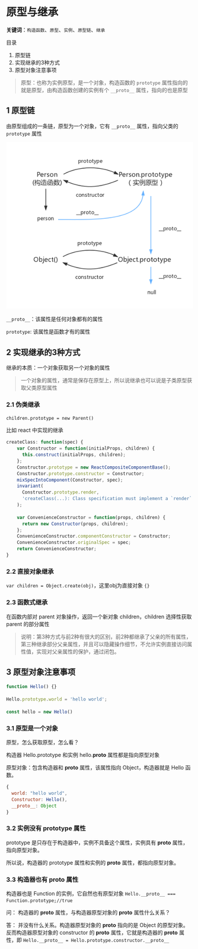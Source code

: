 # 原型与继承

**关键词**：`构造函数`、`原型`、`实例`、`原型链`、`继承`

目录

1. 原型链
2. 实现继承的3种方式
3. 原型对象注意事项

> 原型：也称为实例原型，是一个对象，构造函数的 `prototype` 属性指向的就是原型，由构造函数创建的实例有个 `__proto__` 属性，指向的也是原型

## 1 原型链

由原型组成的一条链，原型为一个对象，它有 `__proto__` 属性，指向父类的 `prototype` 属性

![prototype](./prototype.png)

`__proto__`：该属性是任何对象都有的属性

`prototype`: 该属性是函数才有的属性

## 2 实现继承的3种方式

继承的本质：一个对象获取另一个对象的属性

> 一个对象的属性，通常是保存在原型上，所以说继承也可以说是子类原型获取父类原型属性

### 2.1 伪类继承

`children.prototype = new Parent()`

比如 react 中实现的继承

```javascript
createClass: function(spec) {
    var Constructor = function(initialProps, children) {
      this.construct(initialProps, children);
    };
    Constructor.prototype = new ReactCompositeComponentBase();
    Constructor.prototype.constructor = Constructor;
    mixSpecIntoComponent(Constructor, spec);
    invariant(
      Constructor.prototype.render,
      'createClass(...): Class specification must implement a `render` method.'
    );

    var ConvenienceConstructor = function(props, children) {
      return new Constructor(props, children);
    };
    ConvenienceConstructor.componentConstructor = Constructor;
    ConvenienceConstructor.originalSpec = spec;
    return ConvenienceConstructor;
}
```

### 2.2 直接对象继承

 `var children = Object.create(obj)`，这里obj为直接对象 `{}`

### 2.3 函数式继承

在函数内部对 parent 对象操作，返回一个新对象 children，children 选择性获取 parent 的部分属性

> 说明：第3种方式与前2种有很大的区别，前2种都继承了父亲的所有属性，第三种继承部分父亲属性，并且可以隐藏操作细节，不允许实例直接访问属性值，实现对父亲属性的保护，通过闭包。

## 3 原型对象注意事项

```javascript
function Hello() {}

Hello.prototype.world = 'hello world';

const hello = new Hello()
```

### 3.1 原型是一个对象

原型，怎么获取原型，怎么看？

构造器 Hello.prototype 和实例 hello.__proto__ 属性都是指向原型对象

原型对象：包含构造器和 __proto__ 属性，该属性指向 Object，构造器就是 Hello 函数。

```javascript
{
  world: "hello world",
  Constructor: Hello(),
  __proto__: Object
}
```

### 3.2 实例没有 prototype 属性

prototype 是只存在于构造器中，实例不具备这个属性，实例具有 __proto__ 属性，指向原型对象。

所以说，构造器的 prototype 属性和实例的 __proto__ 属性，都指向原型对象。

### 3.3 构造器也有 __proto__ 属性

构造器也是 Function 的实例，它自然也有原型对象 `Hello.__proto__ === Function.prototype;//true`

问： 构造器的 __proto__ 属性，与构造器原型对象的 __proto__ 属性什么关系？

答： 并没有什么关系。构造器原型对象的 __proto__ 指向的是 Object 的原型对象。反而构造器原型对象的 constructor 的 __proto__ 属性，它就是构造器的 __proto__ 属性，即 `Hello.__proto__ = Hello.prototype.constructor.__proto__`
